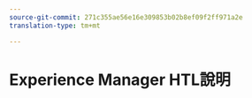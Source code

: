 ```yaml
---
source-git-commit: 271c355ae56e16e309853b02b8ef09f2ff971a2e
translation-type: tm+mt

---
```


# Experience Manager HTL說明
